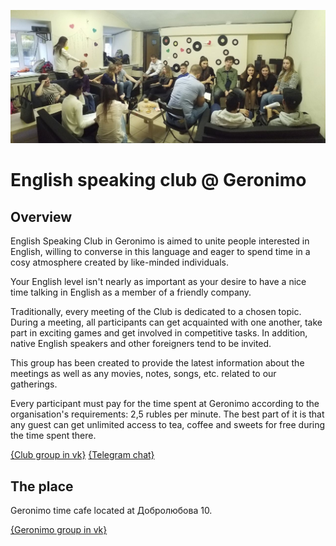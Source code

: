 ![photo](./photo.jpg)

# English speaking club @ Geronimo

## Overview

English Speaking Club in Geronimo is aimed to unite people interested in English, willing to converse in this language and eager to spend time in a cosy atmosphere created by like-minded individuals.

Your English level isn't nearly as important as your desire to have a nice time talking in English as a member of a friendly company.

Traditionally, every meeting of the Club is dedicated to a chosen topic. During a meeting, all participants can get acquainted with one another, take part in exciting games and get involved in competitive tasks. In addition, native English speakers and other foreigners tend to be invited.

This group has been created to provide the latest information about the meetings as well as any movies, notes, songs, etc. related to our gatherings.

Every participant must pay for the time spent at Geronimo according to the organisation's requirements: 2,5 rubles per minute. The best part of it is that any guest can get unlimited access to tea, coffee and sweets for free during the time spent there.

[{Club group in vk}](https://vk.com/escnn)
[{Telegram chat}](https://t.me/escnn)

## The place

Geronimo time cafe located at Добролюбова 10.

[{Geronimo group in vk}](https://vk.com/geronimonn)

